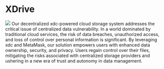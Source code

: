 # XDrive
<img src="https://i.imgur.com/jLXgV24.png" />
Our decentralized xdc-powered cloud storage system addresses the critical issue of centralized data vulnerability. In a world dominated by traditional cloud services, the risk of data breaches, unauthorized access, and loss of control over personal information is significant. By leveraging xdc and MetaMask, our solution empowers users with enhanced data ownership, security, and privacy. Users regain control over their files, mitigating the risks associated with centralized storage providers and ushering in a new era of trust and autonomy in data management.
